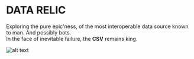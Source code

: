 # DATA RELIC

Exploring the pure epic'ness, of the most interoperable data source known to man. And possibly bots.  
In the face of inevitable failure, the **CSV** remains king.

![alt text](https://bafybeidtpqzha5uochxjxekt3ethaj6qpemqqsj5mqviumtgp454nw76c4.ipfs.infura-ipfs.io/)

